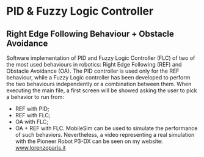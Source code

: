 # PID & Fuzzy Logic Controller

## Right Edge Following Behaviour + Obstacle Avoidance

Software implementation of PID and Fuzzy Logic Controller (FLC) of two of the most used behaviours in robotics: Right Edge Following (REF) and Obstacle Avoidance (OA). The PID controller is used only for the REF behaviour, while a Fuzzy Logic controller has been developed to perform the two behaviours independently or a combination between them.
When executing the main file, a first screen will be showed asking the user to pick a behavior to run from:
-	REF with PID;
-	REF with FLC;
-	OA with FLC;
-	OA + REF with FLC.
MobileSim can be used to simulate the performance of such behaviors. Nevertheless, a video representing a real simulation with the Pioneer Robot P3-DX can be seen on my website: www.lorenzoparis.it